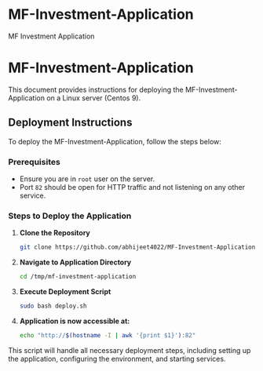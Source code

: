 # MF-Investment-Application
MF Investment Application

# MF-Investment-Application

This document provides instructions for deploying the MF-Investment-Application on a Linux server (Centos 9).

## Deployment Instructions

To deploy the MF-Investment-Application, follow the steps below:

### Prerequisites

- Ensure you are in `root` user on the server.
- Port `82` should be open for HTTP traffic and not listening on any other service.

### Steps to Deploy the Application

1. **Clone the Repository**
   ```bash
   git clone https://github.com/abhijeet4022/MF-Investment-Application.git /tmp/mf-investment-application
   ```

2. **Navigate to Application Directory**
   ```bash
   cd /tmp/mf-investment-application
   ```

3. **Execute Deployment Script**
   ```bash
   sudo bash deploy.sh
   ```

4. **Application is now accessible at:**
   ```bash
   echo "http://$(hostname -I | awk '{print $1}'):82"
   ```

This script will handle all necessary deployment steps, including setting up the application, configuring the environment, and starting services.
